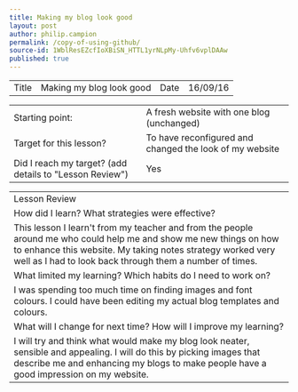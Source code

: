```yaml
---
title: Making my blog look good
layout: post
author: philip.campion
permalink: /copy-of-using-github/
source-id: 1WblResEZcfIoXBiSN_HTTL1yrNLpMy-Uhfv6vplDAAw
published: true
---
```

<table>
  <tr>
    <td>Title</td>
    <td>Making my blog look good</td>
    <td>Date</td>
    <td>16/09/16</td>
  </tr>
</table>


<table>
  <tr>
    <td>Starting point:</td>
    <td>A fresh website with one blog (unchanged)</td>
  </tr>
  <tr>
    <td>Target for this lesson?</td>
    <td>To have reconfigured and changed the look of my website</td>
  </tr>
  <tr>
    <td>Did I reach my target? 
(add details to "Lesson Review")</td>
    <td> Yes</td>
  </tr>
</table>


<table>
  <tr>
    <td>Lesson Review</td>
  </tr>
  <tr>
    <td>How did I learn? What strategies were effective? </td>
  </tr>
  <tr>
    <td>This lesson I learn't from my teacher and from the people around me who could help me and show me new things on how to enhance this website. My taking notes strategy worked very well as I had to look back through them a number of times.</td>
  </tr>
  <tr>
    <td>What limited my learning? Which habits do I need to work on? </td>
  </tr>
  <tr>
    <td>I was spending too much time on finding images and font colours. I could have been editing my actual blog templates and colours.</td>
  </tr>
  <tr>
    <td>What will I change for next time? How will I improve my learning?</td>
  </tr>
  <tr>
    <td>I will try and think what would make my blog look neater, sensible and appealing. I will do this by  picking images that describe me and enhancing my blogs to make people have a good impression on my website.</td>
  </tr>
</table>



